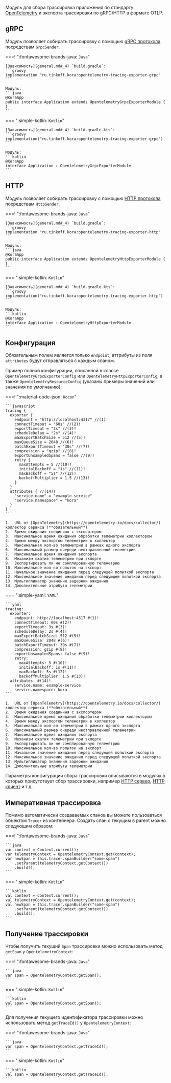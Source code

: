 Модуль для сбора трассировка приложения по стандарту [OpenTelemetry](https://opentelemetry.io/docs/what-is-opentelemetry/)
и экспорта трассировки по gRPC/HTTP в формате OTLP. 

## gRPC

Модуль позволяет собирать трассировку с помощью [gRPC протокола](https://github.com/open-telemetry/oteps/blob/main/text/0035-opentelemetry-protocol.md#protocol-details) посредствам `GrpcSender`.

===! ":fontawesome-brands-java: `Java`"

    [Зависимость](general.md#_4) `build.gradle`:
    ```groovy
    implementation "ru.tinkoff.kora:opentelemetry-tracing-exporter-grpc"
    ```

    Модуль:
    ```java
    @KoraApp
    public interface Application extends OpentelemetryGrpcExporterModule { }
    ```

=== ":simple-kotlin: `Kotlin`"

    [Зависимость](general.md#_4) `build.gradle.kts`:
    ```groovy
    implementation("ru.tinkoff.kora:opentelemetry-tracing-exporter-grpc")
    ```

    Модуль:
    ```kotlin
    @KoraApp
    interface Application : OpentelemetryGrpcExporterModule
    ```

## HTTP

Модуль позволяет собирать трассировку с помощью [HTTP протокола](https://github.com/open-telemetry/oteps/blob/main/text/0099-otlp-http.md) посредствам `HttpSender`.

===! ":fontawesome-brands-java: `Java`"

    [Зависимость](general.md#_4) `build.gradle`:
    ```groovy
    implementation "ru.tinkoff.kora:opentelemetry-tracing-exporter-http"
    ```

    Модуль:
    ```java
    @KoraApp
    public interface Application extends OpentelemetryHttpExporterModule { }
    ```

=== ":simple-kotlin: `Kotlin`"

    [Зависимость](general.md#_4) `build.gradle.kts`:
    ```groovy
    implementation("ru.tinkoff.kora:opentelemetry-tracing-exporter-http")
    ```

    Модуль:
    ```kotlin
    @KoraApp
    interface Application : OpentelemetryHttpExporterModule
    ```

## Конфигурация

Обязательным полем является только `endpoint`, аттрибуты из поля `attributes` будут отправляться с каждым спаном.

Пример полной конфигурации, описанной в классе `OpentelemetryGrpcExporterConfig` или `OpentelemetryHttpExporterConfig`, а также `OpentelemetryResourceConfig` (указаны примеры значений или значения по умолчанию):

===! ":material-code-json: `Hocon`"

    ```javascript
    tracing {
      exporter {
        endpoint = "http://localhost:4317" //(1)!
        connectTimeout = "60s" //(2)!
        exportTimeout = "3s" //(3)!
        scheduleDelay = "2s" //(4)!
        maxExportBatchSize = 512 //(5)!
        maxQueueSize = 2048 //(6)!
        batchExportTimeout = "30s" //(7)!
        compression = "gzip" //(8)!
        exportUnsampledSpans = false //(9)!
        retry {
          maxAttempts = 5 //(10)!
          initialBackoff = "1s" //(11)!
          maxBackoff = "5s" //(12)!
          backoffMultiplier = 1.5 //(13)!
        }
      }
      attributes { //(14)!
        "service.name" = "example-service"
        "service.namespace" = "kora"
      }
    }
    ```

    1.  URL от [OpenTelemetry](https://opentelemetry.io/docs/collector/) коллектор сервиса (**обязательный**)
    2.  Время ожидания соедининя с экспортером
    3.  Максимальное время ожидания обработки телеметрии коллектором 
    4.  Время между экспортом телеметрии в коллектор
    5.  Максимальная кол-во телеметрии в рамках одного экспорта
    6.  Максимальный размер очереди неотправленной телеметрии
    7.  Максимальное вреия ожидания экспорта
    8.  Механизм сжатия телеметрии при экпорте
    9.  Экспортировать ли не сэмплированную телеметрию
    10. Максимальное кол-во попыток на экспорт
    11. Начальное значение ожидания перед следующей попыткой экспорта
    12. Максимальное значение ожидания перед следующей попыткой экспорта
    13. Мультипликатор значения задержки ожидания
    14. Дополнительные атрибуты телеметрии

=== ":simple-yaml: `YAML`"

    ```yaml
    tracing:
      exporter:
        endpoint: http://localhost:4317 #(1)!
        connectTimeout: 60s #(2)!
        exportTimeout: 3s #(3)!
        scheduleDelay: 2s #(4)!
        maxExportBatchSize: 512 #(5)!
        maxQueueSize: 2048 #(6)!
        batchExportTimeout: 30s #(7)!
        compression: gzip #(8)!
        exportUnsampledSpans: false #(9)!
        retry:
          maxAttempts: 5 #(10)!
          initialBackoff: 1s #(11)!
          maxBackoff: 5s #(12)!
          backoffMultiplier: 1.5 #(13)!
      attributes: #(14)!
        service.name: example-service
        service.namespace: kora
    ```

    1.  URL от [OpenTelemetry](https://opentelemetry.io/docs/collector/) коллектор сервиса (**обязательный**)
    2.  Время ожидания соедининя с экспортером
    3.  Максимальное время ожидания обработки телеметрии коллектором 
    4.  Время между экспортом телеметрии в коллектор
    5.  Максимальная кол-во телеметрии в рамках одного экспорта
    6.  Максимальный размер очереди неотправленной телеметрии
    7.  Максимальное вреия ожидания экспорта
    8.  Механизм сжатия телеметрии при экпорте
    9.  Экспортировать ли не сэмплированную телеметрию
    10. Максимальное кол-во попыток на экспорт
    11. Начальное значение ожидания перед следующей попыткой экспорта
    12. Максимальное значение ожидания перед следующей попыткой экспорта
    13. Мультипликатор значения задержки ожидания
    14. Дополнительные атрибуты телеметрии

Параметры конфигурации сбора трассировки описываются в модулях в которых присутствует сбор трассировки, например [HTTP сервер](http-server.md), [HTTP клиент](http-client.md) и т.д.

## Императивная трассировка

Помимо автоматически создаваемых спанов вы можете пользоваться объектом `Tracer` из контейнера. 
Создать спан с текущим в parent можно следующим образом:

===! ":fontawesome-brands-java: `Java`"

    ```java
    var context = Context.current();
    var telemetryContext = OpentelemetryContext.get(context);
    var newSpan = this.tracer.spanBuilder("some-span")
        .setParent(telemetryContext.getContext())
        .build();
    ```

=== ":simple-kotlin: `Kotlin`"

    ```kotlin
    val context = Context.current();
    val telemetryContext = OpentelemetryContext.get(context);
    val newSpan = this.tracer.spanBuilder("some-span")
        .setParent(telemetryContext.getContext())
        .build();
    ```

## Получение трассировки

Чтобы получить текущий `Span` трассировки можно использовать метод `getSpan` у `OpentelemetryContext`:

===! ":fontawesome-brands-java: `Java`"

    ```java
    var span = OpentelemetryContext.getSpan();
    ```

=== ":simple-kotlin: `Kotlin`"

    ```kotlin
    val span = OpentelemetryContext.getSpan();
    ```

Для получения текущего идентификатора трассировки можно использовать метод `getTraceId()` у `OpentelemetryContext`:

===! ":fontawesome-brands-java: `Java`"

    ```java
    var span = OpentelemetryContext.getTraceId();
    ```

=== ":simple-kotlin: `Kotlin`"

    ```kotlin
    val span = OpentelemetryContext.getTraceId();
    ```

